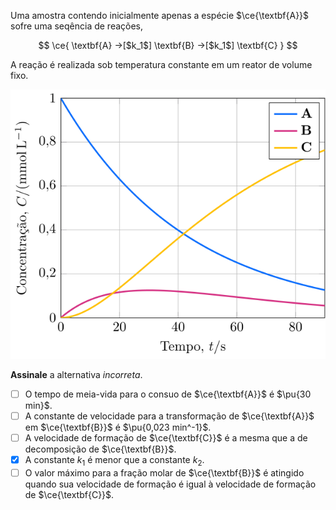 Uma amostra contendo inicialmente apenas a espécie $\ce{\textbf{A}}$ sofre uma seqência de reações,

$$
\ce{ \textbf{A} ->[$k_1$] \textbf{B} ->[$k_1$] \textbf{C} }
$$

A reação é realizada sob temperatura constante em um reator de volume fixo. 

![concentração por tempo](3F15-1P.svg)

**Assinale** a alternativa *incorreta*.

- [ ] O tempo de meia-vida para o consuo de $\ce{\textbf{A}}$ é $\pu{30 min}$.
- [ ] A constante de velocidade para a transformação de $\ce{\textbf{A}}$ em $\ce{\textbf{B}}$ é $\pu{0,023 min^-1}$.
- [ ] A velocidade de formação de $\ce{\textbf{C}}$ é a mesma que a de decomposição de $\ce{\textbf{B}}$.
- [x] A constante $k_1$ é menor que a constante $k_2$.
- [ ] O valor máximo para a fração molar de $\ce{\textbf{B}}$ é atingido quando sua velocidade de formação é igual à velocidade de formação de $\ce{\textbf{C}}$.